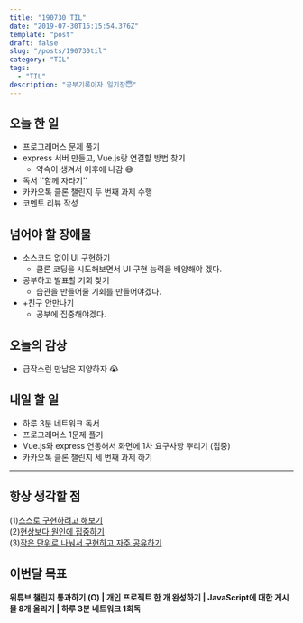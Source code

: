 ```yaml
---
title: "190730 TIL"
date: "2019-07-30T16:15:54.376Z"
template: "post"
draft: false
slug: "/posts/190730til"
category: "TIL"
tags:
  - "TIL"
description: "공부기록이자 일기장😇"
---
```


## 오늘 한 일

- 프로그래머스 문제 풀기
- express 서버 만들고, Vue.js랑 연결할 방법 찾기
  - 약속이 생겨서 이후에 나감 😅
- 독서 ''함께 자라기''
- 카카오톡 클론 챌린지 두 번째 과제 수행
- 코멘토 리뷰 작성

## 넘어야 할 장애물

- 소스코드 없이 UI 구현하기
  - 클론 코딩을 시도해보면서 UI 구현 능력을 배양해야 겠다.
- 공부하고 발표할 기회 찾기
  - 습관을 만들어줄 기회를 만들어야겠다.
- +친구 안만나기
  - 공부에 집중해야겠다.

## 오늘의 감상

- 급작스런 만남은 지양하자 😭

## 내일 할 일

- 하루 3분 네트워크 독서
- 프로그래머스 1문제 풀기
- Vue.js와 express 연동해서 화면에 1차 요구사항 뿌리기 (집중)
- 카카오톡 클론 챌린지 세 번째 과제 하기

---



## 항상 생각할 점

(1)<u>스스로 구현하려고 해보기</u> <br>(2)<u>현상보다 원인에 집중하기</u> <br>(3)<u>작은 단위로 나눠서 구현하고 자주 공유하기</u>



## 이번달 목표

**위튜브 챌린지 통과하기 (O) | 개인 프로젝트 한 개 완성하기 | JavaScript에 대한 게시물 8개 올리기 | 하루 3분 네트워크 1회독**

